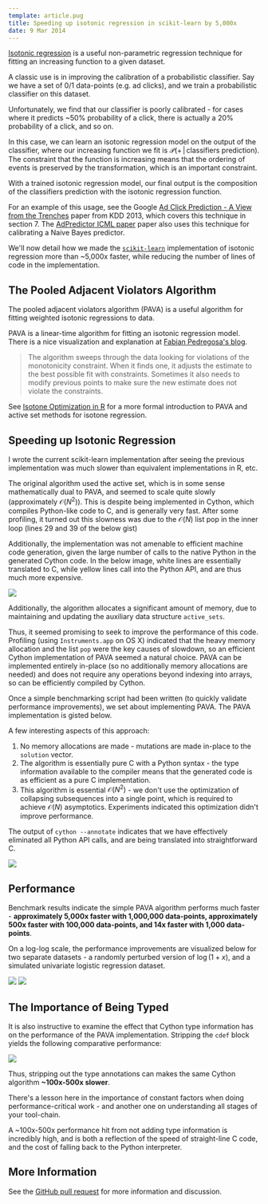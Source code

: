 ```yaml
---
template: article.pug
title: Speeding up isotonic regression in scikit-learn by 5,000x
date: 9 Mar 2014
---
```


[Isotonic regression][] is a useful non-parametric regression
technique for fitting an increasing function to a given dataset.

A classic use is in improving the calibration of a probabilistic
classifier.  Say we have a set of 0/1 data-points (e.g. ad clicks), and
we train a probabilistic classifier on this dataset.

Unfortunately, we find that our classifier is poorly calibrated - for
cases where it predicts ~50% probability of a click, there is actually
a 20% probability of a click, and so on.

In this case, we can learn an isotonic regression model on the output
of the classifier, where our increasing function we fit is $\mathcal{P}(+ \, | \,
\text{classifiers prediction})$.  The constraint that the function is
increasing means that the ordering of events is preserved by the
transformation, which is an important constraint.

With a trained isotonic regression model, our final output is the
composition of the classifiers prediction with the isotonic regression
function.

For an example of this usage, see the Google
[Ad Click Prediction - A View from the Trenches][adclickprediction]
paper from KDD 2013, which covers this technique in section 7. The
[AdPredictor ICML paper][adpredictor] paper also uses this technique
for calibrating a Naive Bayes predictor.

We'll now detail how we made the [`scikit-learn`][scikit-learn]
implementation of isotonic regression more than ~5,000x faster, while
reducing the number of lines of code in the implementation.

## The Pooled Adjacent Violators Algorithm ##

The pooled adjacent violators algorithm (PAVA) is a useful algorithm
for fitting weighted isotonic regressions to data.

PAVA is a linear-time algorithm for fitting an isotonic regression
model. There is a nice visualization and explanation at
[Fabian Pedregosa's blog][fpblog].

> The algorithm sweeps through the data looking for violations of the
> monotonicity constraint. When it finds one, it adjusts the estimate to
> the best possible fit with constraints. Sometimes it also needs to
> modify previous points to make sure the new estimate does not violate
> the constraints.

See [Isotone Optimization in R][] for a more
formal introduction to PAVA and active set methods for isotone regression.

[Isotone Optimization in R]: http://www.jstatsoft.org/v32/i05/paper

## Speeding up Isotonic Regression ##

I wrote the current scikit-learn implementation after seeing the
previous implementation was much slower than equivalent
implementations in R, etc.

The original algorithm used the active set, which is in some sense
mathematically dual to PAVA, and seemed to scale quite slowly
(approximately $\mathcal{O}(N^2)$). This is despite being implemented
in Cython, which compiles Python-like code to C, and is generally very
fast. After some profiling, it turned out this slowness was due to the
$\mathcal{O}(N)$ list pop in the inner loop (lines 29 and 39 of the
below gist)

<script src="https://gist.github.com/ajtulloch/9447845.js"></script>

Additionally, the implementation was not amenable to efficient machine
code generation, given the large number of calls to the native Python
in the generated Cython code.  In the below image, white lines are
essentially translated to C, while yellow lines call into the Python
API, and are thus much more expensive.

![](https://f.cloud.github.com/assets/1121581/2368135/c715541e-a797-11e3-818e-286982071d96.png)

Additionally, the algorithm allocates a significant amount of memory,
due to maintaining and updating the auxiliary data structure
`active_sets`.

Thus, it seemed promising to seek to improve the performance of this
code. Profiling (using `Instruments.app` on OS X) indicated that the
heavy memory allocation and the list `pop` were the key causes of
slowdown, so an efficient Cython implementation of PAVA seemed a
natural choice.  PAVA can be implemented entirely in-place (so no
additionally memory allocations are needed) and does not require any
operations beyond indexing into arrays, so can be efficiently compiled
by Cython.

Once a simple benchmarking script had been written (to quickly
validate performance improvements), we set about implementing PAVA.
The PAVA implementation is gisted below.

<script src="https://gist.github.com/ajtulloch/9447957.js"></script>

A few interesting aspects of this approach:

1. No memory allocations are made - mutations are made in-place to the
`solution` vector.
2. The algorithm is essentially pure C with a Python syntax - the type
information available to the compiler means that the generated code is
as efficient as a pure C implementation.
3. This algorithm is essential $\mathcal{O}(N^2)$ - we don't use the
optimization of collapsing subsequences into a single point, which is
required to achieve $\mathcal{O}(N)$ asymptotics.  Experiments
indicated this optimization didn't improve performance.

The output of `cython --annotate` indicates that we have effectively
eliminated all Python API calls, and are being translated into
straightforward C.

![](https://f.cloud.github.com/assets/1121581/2368157/97ba2770-a798-11e3-8bbb-9693a0f62ffa.png)

Performance
-----------

Benchmark results indicate the simple PAVA algorithm performs much
faster - **approximately 5,000x faster with 1,000,000 data-points,
approximately 500x faster with 100,000 data-points, and 14x faster with
1,000 data-points**.

On a log-log scale, the performance improvements are visualized below
for two separate datasets - a randomly perturbed version of $\log(1 +
x)$, and a simulated univariate logistic regression dataset.

![](https://f.cloud.github.com/assets/1121581/2368112/bb6135a8-a796-11e3-8168-727abed7ec24.png)
![](https://f.cloud.github.com/assets/1121581/2368113/bb7482f2-a796-11e3-8b3d-aeafa802a717.png)

## The Importance of Being Typed ##

It is also instructive to examine the effect that Cython type
information has on the performance of the PAVA implementation.
Stripping the `cdef` block yields the following comparative
performance:

![](https://f.cloud.github.com/assets/1121581/2368114/bb76e7f4-a796-11e3-8adf-ed59295b4026.png)

Thus, stripping out the type annotations can makes the same Cython algorithm
**~100x-500x slower**.

There's a lesson here in the importance of constant factors when doing
performance-critical work - and another one on understanding all
stages of your tool-chain.

A ~100x-500x performance hit from not adding type information is
incredibly high, and is both a reflection of the speed of
straight-line C code, and the cost of falling back to the Python interpreter.

## More Information ##

See the [GitHub pull request][] for more information and discussion.

[GitHub pull request]: https://github.com/scikit-learn/scikit-learn/pull/2944
[fpblog]: http://fa.bianp.net/blog/2013/isotonic-regression/
[adclickprediction]: http://static.googleusercontent.com/media/research.google.com/en//pubs/archive/41159.pdf
[Isotonic regression]: http://en.wikipedia.org/wiki/Isotonic_regression
[adpredictor]: http://research.microsoft.com/pubs/122779/AdPredictor%20ICML%202010%20-%20final.pdf
[scikit-learn]: http://scikit-learn.org/
